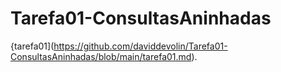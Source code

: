 # Tarefa01-ConsultasAninhadas

{tarefa01](https://github.com/daviddevolin/Tarefa01-ConsultasAninhadas/blob/main/tarefa01.md).

